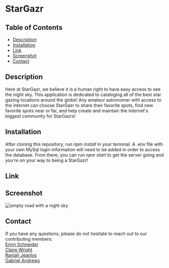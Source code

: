 # StarGazr

## Table of Contents

* [Description](#description)
* [Installation](#installation)
* [Link](#link)
* [Screenshot](#screenshot)
* [Contact](#contact)

## Description
Here at StarGazr, we believe it is a human right to have easy access to see the night sky. This application is dedicated to cataloging all of the best star gazing locations around the globe! Any amateur astronomer with access to the internet can choose StarGazr to share their favorite spots, find new favorite spots near or far, and help create and maintain the internet's biggest community for StarGazrs! 

## Installation
After cloning this repository, run _npm install_ in your terminal. A .env file with your own MySql login information will need to be added in order to access the database. From there, you can run _npm start_ to get the server going and you're on your way to being a StarGazr!

## Link

## Screenshot
![empty road with a night sky](https://static.boredpanda.com/blog/wp-content/uploads/2015/04/night-sky-stars-milky-way-photography-23__880.jpg)

## Contact
If you have any questions, please do not hesitate to reach out to our contributing members:
<br><a href='https://github.com/erinnaschneider'>Erinn Schneider</a><br>
<a href='https://github.com/cewright98'>Claire Wright</a><br>
<a href='https://github.com/raniahj'>Raniah Jeanlys</a><br>
<a href='https://github.com/gabrielandrews'>Gabriel Andrews</a><br>
